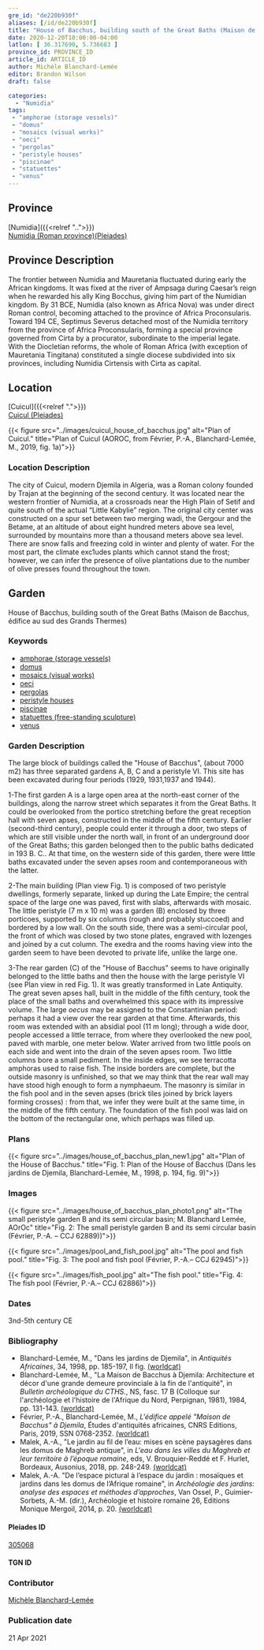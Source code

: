 ```yaml
---
gre_id: "de220b930f"
aliases: [/id/de220b930f]
title: "House of Bacchus, building south of the Great Baths (Maison de Bacchus, édifice au sud des Grands Thermes)"
date: 2020-12-20T10:00:00-04:00
latlon: [ 36.317690, 5.736683 ]
province_id: PROVINCE_ID
article_id: ARTICLE_ID
author: Michèle Blanchard-Lemée
editor: Brandon Wilson
draft: false

categories:
  - "Numidia"
tags:
 - "amphorae (storage vessels)"
 - "domus"
 - "mosaics (visual works)"
 - "oeci"
 - "pergolas"
 - "peristyle houses"
 - "piscinae"
 - "statuettes"
 - "venus"
---
```


## Province

[Numidia]({{<relref "..">}}) \
[Numidia (Roman province)(Pleiades)](https://pleiades.stoa.org/places/981539)

## Province Description

The frontier between Numidia and Mauretania fluctuated during early the African kingdoms. It was fixed at the river of Ampsaga during Caesar’s reign when he rewarded his ally King Bocchus, giving him part of the Numidian kingdom. By 31 BCE, Numidia (also known as Africa Nova) was under direct Roman control, becoming attached to the province of Africa Proconsularis. Toward 194 CE, Septimus Severus detached most of the Numidia territory from the province of Africa Proconsularis, forming a special province governed from Cirta by a procurator, subordinate to the imperial legate. With the Diocletian reforms, the whole of Roman Africa (with exception of Mauretania Tingitana) constituted a single diocese subdivided into six provinces, including Numidia Cirtensis with Cirta as capital.

## Location

[Cuicul]({{<relref ".">}}) \
[Cuicul (Pleiades)](https://pleiades.stoa.org/places/305068)

{{< figure src="../images/cuicul_house_of_bacchus.jpg" alt="Plan of Cuicul." title="Plan of Cuicul (AOROC, from Février, P.-A., Blanchard-Lemée, M., 2019, fig. 1a)">}}

### Location Description

The city of Cuicul, modern Djemila in Algeria, was a Roman colony founded by Trajan at the beginning of the second century. It was located near the western frontier of Numidia, at a crossroads near the High Plain of Setif and quite south of the actual “Little Kabylie” region. The original city center was constructed on a spur set between two merging wadi, the Gergour and the Betame, at an altitude of about eight hundred meters above sea level, surrounded by mountains more than a thousand meters above sea level. There are snow falls and freezing cold in winter and plenty of water. For the most part, the climate exc1udes plants which cannot stand the frost; however, we can infer the presence of olive plantations due to the number of olive presses found throughout the town.

<!--## Sublocation-->

<!--### Sublocation Description-->

## Garden

House of Bacchus, building south of the Great Baths (Maison de Bacchus, édifice au sud des Grands Thermes)

### Keywords

- [amphorae (storage vessels)](http://vocab.getty.edu/page/aat/300148696)
- [domus](http://vocab.getty.edu/page/aat/300005506)
- [mosaics (visual works)](http://vocab.getty.edu/page/aat/300015342)
- [oeci](http://vocab.getty.edu/page/aat/300080791)
- [pergolas](http://vocab.getty.edu/page/aat/300006783)
- [peristyle houses](http://vocab.getty.edu/page/aat/300005452)
- [piscinae]( http://vocab.getty.edu/page/aat/300375619)
- [statuettes (free-standing sculpture)](http://vocab.getty.edu/page/aat/300312262)
- [venus](#)

### Garden Description

The large block of buildings called the "House of Bacchus", (about 7000 m2) has three separated gardens A, B, C and a peristyle VI. This site has been excavated during four periods (1929, 1931,1937 and 1944).

1-The first garden A is a large open area at the north-east corner of the buildings, along the narrow street which separates it from the Great Baths. It could be overlooked from the portico stretching before the great reception hall with seven apses, constructed in the middle of the fifth century. Earlier (second-third century), people could enter it through a door, two steps of which are still visible under the north wall, in front of an underground door of the Great Baths; this garden belonged then to the public baths dedicated in 193 B. C.. At that time, on the western side of this garden, there were little baths excavated under the seven apses room and contemporaneous with the latter.

2-The main building (Plan view Fig. 1) is composed of two peristyle dwellings, formerly separate, linked up during the Late Empire; the central space of the large one was paved, first with slabs, afterwards with mosaic. The little peristyle (7 m x 10 m) was a garden (B) enclosed by three porticoes, supported by six columns (rough and probably stuccoed) and bordered by a low wall. On the south side, there was a semi-circular pool, the front of which was closed by two stone plates, engraved with lozenges and joined by a cut column. The exedra and the rooms having view into the garden seem to have been devoted to private life, unlike the large one.

3-The rear garden (C) of the "House of Bacchus" seems to have originally belonged to the little baths and then the house with the large peristyle VI (see Plan view in red Fig. 1). It was greatly transformed in Late Antiquity. The great seven apses hall, built in the middle of the fifth century, took the place of the small baths and overwhelmed this space with its impressive volume. The large *oecus* may be assigned to the Constantinian period: perhaps it had a view over the rear garden at that time. Afterwards, this room was extended with an absidial pool (11 m long); through a wide door, people accessed a little terrace, from where they overlooked the new pool, paved with marble, one meter below. Water arrived from two little pools on each side and went into the drain of the seven apses room. Two little columns bore a small pediment. In the inside edges, we see terracotta amphoras used to raise fish. The inside borders are complete, but the outside masonry is unfinished, so that we may think that the rear wall may have stood high enough to form a nymphaeum. The masonry is similar in the fish pool and in the seven apses (brick tiles joined by brick layers forming crosses) : from that, we infer they were built at the same time, in the middle of the fifth century. The foundation of the fish pool was laid on the bottom of the rectangular one, which perhaps was filled up.



### Plans

{{< figure src="../images/house_of_bacchus_plan_new1.jpg" alt="Plan of the House of Bacchus." title="Fig. 1: Plan of the House of Bacchus (Dans les jardins de Djemila, Blanchard-Lemée, M., 1998, p. 194, fig. 9)">}}

### Images
{{< figure src="../images/house_of_bacchus_plan_photo1.png" alt="The small peristyle garden B and its semi circular basin; M. Blanchard Lemée, AOrOc" title="Fig. 2: The small peristyle garden B and its semi circular basin (Février, P.-A. – CCJ 62889))">}}

{{< figure src="../images/pool_and_fish_pool.jpg" alt="The pool and fish pool." title="Fig. 3: The pool and fish pool (Février, P.-A.– CCJ 62945)">}}

{{< figure src="../images/fish_pool.jpg" alt="The fish pool." title="Fig. 4: The fish pool (Février, P.-A.– CCJ 62886)">}}

### Dates

3nd-5th century CE

<!--#### Excavation Dates

1929, 1931, 1937, 1944
-->
### Bibliography

* Blanchard-Lemée, M., "Dans les jardins de Djemila", in *Antiquités Africaines*, 34, 1998, pp. 185-197, Il fig. [(worldcat)](http://www.worldcat.org/oclc/4824686051)
* Blanchard-Lemée, M., "La Maison de Bacchus à Djemila: Architecture et décor d'une grande demeure provinciale à la fin de l'antiquité", in *Bulletin archéologique du CTHS.*, NS, fasc. 17 B (Colloque sur l'archéologie et l'histoire de l'Afrique du Nord, Perpignan, 1981), 1984, pp. 131-143. [(worldcat)](http://www.worldcat.org/oclc/848793520)
*  Février, P.-A., Blanchard-Lemée, M., *L'édifice appelé "Maison de Bacchus" à Djemila*, Études d'antiquités africaines, CNRS Editions, Paris, 2019, SSN 0768-2352. [(worldcat)](http://www.worldcat.org/oclc/1090653355)
* Malek, A.-A., "Le jardin au fil de l’eau:  mises en scène paysagères dans les domus de Maghreb antique", in *L'eau dans les villes du Maghreb et leur territoire à l’époque romaine*, eds, V. Brouquier-Reddé et F. Hurlet, Bordeaux, Ausonius, 2018, pp. 248-249. [(worldcat)](http://www.worldcat.org/oclc/1078217356)
* Malek, A.-A. "De l’espace pictural à l’espace du jardin : mosaïques et jardins dans les domus de l’Afrique romaine", in *Archéologie des jardins: analyse des espaces et méthodes d’approches*,  Van Ossel, P.,  Guimier-Sorbets, A.-M. (dir.), Archéologie et histoire romaine 26, Editions Monique Mergoil, 2014, p. 20. [(worldcat)](http://www.worldcat.org/oclc/869205223)

#### Pleiades ID
[305068](https://pleiades.stoa.org/places/305068)
#### TGN ID

### Contributor

[Michèle Blanchard-Lemée](https://www.persee.fr/authority/396899)

### Publication date
21 Apr 2021
<!--07 July 2020-->

<!--### Related articles-->

<!-- Links to other related articles. Leave blank for now -->
